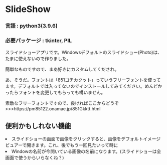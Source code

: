 # SlideShow
<h3>言語 : python3(3.9.6)</h3>
<h3>必要パッケージ : tkinter, PIL</h3>
<p>スライドショーアプリです。Windowsデフォルトのスライドショー(Photo)は、たまに使えないので作りました。</p>
<p>簡単なものですので、まあ好きにカスタムしてくだされ。</p>
<p>あ、そうだ。フォントは「851ゴチカクット」っていうフリーフォントを使ってます。デフォルトでは入ってないのでインストールしてみてください。めんどかったらフォントを変更してもらっても構いません。</p>
<p>素敵なフリーフォントですので、良ければここからどうぞ>>>https://pm85122.onamae.jp/851Gkktt.html</p>


<h2>便利かもしれない機能</h2>
<li>スライドショーの画面で画像をクリックすると、画像をデフォルトイメージビュアーで開きます。これ、後でもう一回見たいって時に</li>
<li>Windowの名前が今開いている画像の名前になります。(スライドショーは全画面で使うからいらなくね？)</li>
